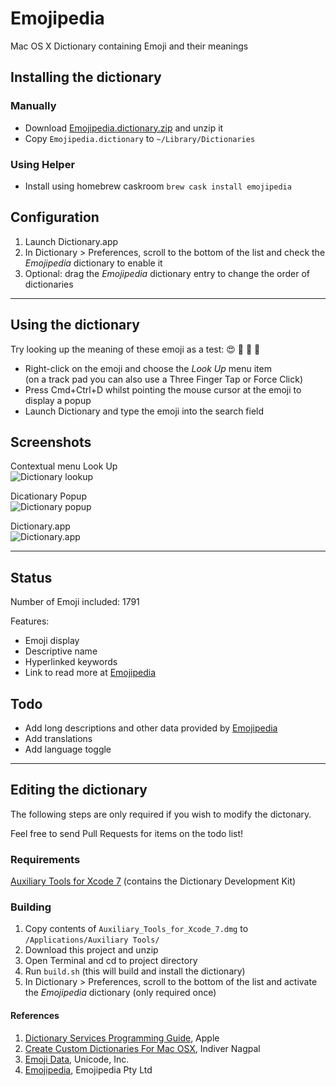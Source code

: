 # Emojipedia
Mac OS X Dictionary containing Emoji and their meanings

## Installing the dictionary

### Manually
- Download [Emojipedia.dictionary.zip](https://github.com/gingerbeardman/Emojipedia/releases/download/20160808/Emojipedia.dictionary.zip) and unzip it
- Copy `Emojipedia.dictionary` to `~/Library/Dictionaries`

### Using Helper
- Install using homebrew caskroom `brew cask install emojipedia`

## Configuration
1. Launch Dictionary.app
2. In Dictionary > Preferences, scroll to the bottom of the list and check the *Emojipedia* dictionary to enable it
3. Optional: drag the *Emojipedia* dictionary entry to change the order of dictionaries

---

## Using the dictionary

Try looking up the meaning of these emoji as a test: 😍 🔰 💮 💩

* Right-click on the emoji and choose the _Look Up_ menu item  
  (on a track pad you can also use a Three Finger Tap or Force Click)
* Press Cmd+Ctrl+D whilst pointing the mouse cursor at the emoji to display a popup
* Launch Dictionary and type the emoji into the search field

## Screenshots

Contextual menu Look Up  
![Dictionary lookup](https://github.com/gingerbeardman/Emojipedia/blob/master/screenshot_emoji-dictionary_lookup.png)

Dicationary Popup  
![Dictionary popup](https://github.com/gingerbeardman/Emojipedia/blob/master/screenshot_emoji-dictionary_popup.png)

Dictionary.app  
![Dictionary.app](https://github.com/gingerbeardman/Emojipedia/blob/master/screenshot_emoji-dictionary_app.png)

---

## Status
Number of Emoji included: 1791

Features: 
* Emoji display
* Descriptive name
* Hyperlinked keywords
* Link to read more at [Emojipedia](http://emojipedia.org)

## Todo
* Add long descriptions and other data provided by [Emojipedia](http://emojipedia.org)
* Add translations
* Add language toggle

---

## Editing the dictionary

The following steps are only required if you wish to modify the dictonary. 

Feel free to send Pull Requests for items on the todo list!

### Requirements

[Auxiliary Tools for Xcode 7](http://adcdownload.apple.com/Developer_Tools/Auxiliary_Tools_for_Xcode_7/Auxiliary_Tools_for_Xcode_7.dmg) (contains the Dictionary Development Kit)

### Building

1. Copy contents of `Auxiliary_Tools_for_Xcode_7.dmg` to `/Applications/Auxiliary Tools/`
2. Download this project and unzip
3. Open Terminal and cd to project directory
4. Run `build.sh` (this will build and install the dictionary)
5. In Dictionary > Preferences, scroll to the bottom of the list and activate the *Emojipedia* dictionary (only required once)

#### References
1. [Dictionary Services Programming Guide](https://developer.apple.com/library/mac/documentation/UserExperience/Conceptual/DictionaryServicesProgGuide/Introduction/Introduction.html#//apple_ref/doc/uid/TP40006152-CH1-SW1), Apple
2. [Create Custom Dictionaries For Mac OSX](http://blog.nagpals.com/mac-dictionaries/), Indiver Nagpal
3. [Emoji Data](http://unicode.org/emoji/charts/emoji-list.html), Unicode, Inc.
4. [Emojipedia](http://emojipedia.org), Emojipedia Pty Ltd

